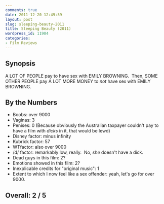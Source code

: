 ```yaml
---
comments: true
date: 2011-12-20 12:49:59
layout: post
slug: sleeping-beauty-2011
title: Sleeping Beauty (2011)
wordpress_id: 11904
categories:
- Film Reviews
---
```


## Synopsis

A LOT OF PEOPLE pay to have sex with EMILY BROWNING.  Then, SOME OTHER PEOPLE pay A LOT MORE MONEY to _not_ have sex with EMILY BROWNING.

## By the Numbers

  * Boobs: over 9000
  * Vaginas: 3
  * Penises: 0 (Because obviously the Australian taxpayer couldn't pay to have a film with _dicks_ in it, that would be lewd)
  * Disney factor: minus infinity
  * Kubrick factor: 57
  * WTfactor: also over 9000
  * /d/ factor: remarkably low, really.  No, _she_ doesn't have a dick.
  * Dead guys in this film: 2?
  * Emotions showed in this film: 2?
  * Inexplicable credits for "original music": 1
  * Extent to which I now feel like a sex offender: yeah, let's go for over 9000.

## Overall: 2 / 5
